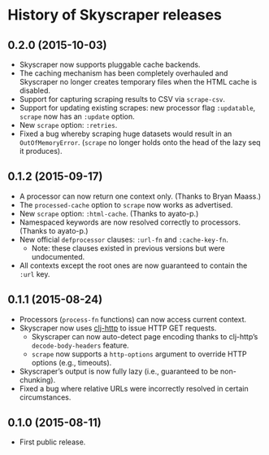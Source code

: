 # History of Skyscraper releases

## 0.2.0 (2015-10-03)

- Skyscraper now supports pluggable cache backends.
- The caching mechanism has been completely overhauled and Skyscraper no longer
  creates temporary files when the HTML cache is disabled.
- Support for capturing scraping results to CSV via `scrape-csv`.
- Support for updating existing scrapes: new processor flag `:updatable`,
  `scrape` now has an `:update` option.
- New `scrape` option: `:retries`.
- Fixed a bug whereby scraping huge datasets would result in an `OutOfMemoryError`.
  (`scrape` no longer holds onto the head of the lazy seq it produces).

## 0.1.2 (2015-09-17)

- A processor can now return one context only. (Thanks to Bryan Maass.)
- The `processed-cache` option to `scrape` now works as advertised.
- New `scrape` option: `:html-cache`. (Thanks to ayato-p.)
- Namespaced keywords are now resolved correctly to processors.
  (Thanks to ayato-p.)
- New official `defprocessor` clauses: `:url-fn` and `:cache-key-fn`.
  - Note: these clauses existed in previous versions but were undocumented.
- All contexts except the root ones are now guaranteed to contain the `:url` key.

## 0.1.1 (2015-08-24)

- Processors (`process-fn` functions) can now access current context.
- Skyscraper now uses [clj-http] to issue HTTP GET requests.
  - Skyscraper can now auto-detect page encoding thanks to clj-http’s `decode-body-headers` feature.
  - `scrape` now supports a `http-options` argument to override HTTP options (e.g., timeouts).
- Skyscraper’s output is now fully lazy (i.e., guaranteed to be non-chunking).
- Fixed a bug where relative URLs were incorrectly resolved in certain circumstances.

 [clj-http]: https://github.com/dakrone/clj-http

## 0.1.0 (2015-08-11)

- First public release.
